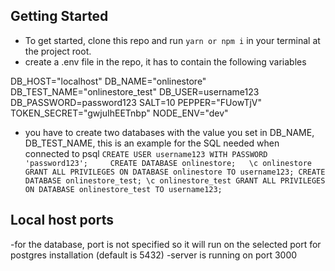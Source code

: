 ## Getting Started

- To get started, clone this repo and run `yarn or npm i` in your terminal at the project root.
- create a .env file in the repo, it has to contain the following variables

DB_HOST="localhost"
DB_NAME="onlinestore"
DB_TEST_NAME="onlinestore_test"
DB_USER=username123
DB_PASSWORD=password123
SALT=10
PEPPER="FUowTjV"
TOKEN_SECRET="gwjuIhEETnbp"
NODE_ENV="dev"

- you have to create two databases with the value you set in DB_NAME, DB_TEST_NAME, this is an example for the SQL needed when connected to psql
`
CREATE USER username123 WITH PASSWORD 'password123';    
CREATE DATABASE onlinestore;  
\c onlinestore
GRANT ALL PRIVILEGES ON DATABASE onlinestore TO username123;
CREATE DATABASE onlinestore_test;
\c onlinestore_test
GRANT ALL PRIVILEGES ON DATABASE onlinestore_test TO username123;
`
## Local host ports
-for the database, port is not specified so it will run on the selected port for postgres installation (default is 5432)
-server is running on port 3000